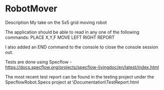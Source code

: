 # RobotMover

Description
My take on the 5x5 grid moving robot

The application should be able to read in any one of the following commands:
PLACE X,Y,F
MOVE
LEFT
RIGHT
REPORT

I also added an END command to the console to close the console session out.

Tests are done using Specflow - https://docs.specflow.org/projects/specflow-livingdoc/en/latest/index.html

The most recent test report can be found in the testing project under the SpecflowRobot.Specs project at \Documentation\TestReport.html
